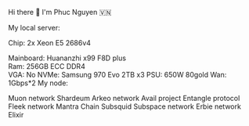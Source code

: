 Hi there 👋 I'm Phuc Nguyen 🇻🇳        
                                               
My local server:             
         
Chip: 2x Xeon E5 2686v4         
 
Mainboard: Huananzhi x99 F8D plus   
Ram: 256GB ECC DDR4  
VGA: No
NVMe: Samsung 970 Evo 2TB x3
PSU: 650W 80gold
Wan: 1Gbps*2
My node:

Muon network
Shardeum
Arkeo network
Avail project
Entangle protocol
Fleek network
Mantra Chain
Subsquid
Subspace network
Erbie network
Elixir
 

